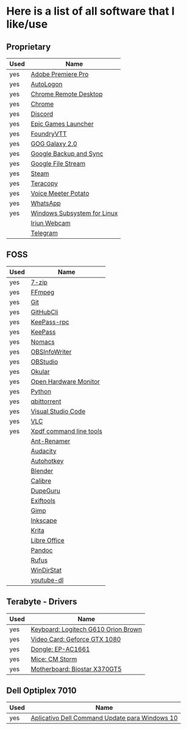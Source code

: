 # Here is a list of all software that I like/use

## Proprietary

| Used | Name                                                                                                                                            |
| ---- | ----------------------------------------------------------------------------------------------------------------------------------------------- |
| yes  | [Adobe Premiere Pro](https://www.adobe.com/products/premiere.html)                                                                              |
| yes  | [AutoLogon](https://docs.microsoft.com/en-us/sysinternals/downloads/autologon)                                                                  |
| yes  | [Chrome Remote Desktop](https://remotedesktop.google.com/access)                                                                                |
| yes  | [Chrome](https://www.google.com/chrome)                                                                                                         |
| yes  | [Discord](https://discord.com)                                                                                                                  |
| yes  | [Epic Games Launcher](https://www.epicgames.com/unrealtournament/download)                                                                      |
| yes  | [FoundryVTT](https://foundryvtt.com)                                                                                                            |
| yes  | [GOG Galaxy 2.0](https://www.gog.com/galaxy)                                                                                                    |
| yes  | [Google Backup and Sync](https://www.google.com/intl/en-GB_ALL/drive/download)                                                                  |
| yes  | [Google File Stream](https://support.google.com/a/answer/7491144?utm_medium=et&utm_source=aboutdrive&utm_content=getstarted&utm_campaign=en_gb) |
| yes  | [Steam](https://store.steampowered.com/about)                                                                                                   |
| yes  | [Teracopy](https://www.codesector.com/teracopy)                                                                                                 |
| yes  | [Voice Meeter Potato](https://www.vb-audio.com/Voicemeeter/potato.htm)                                                                          |
| yes  | [WhatsApp](https://www.whatsapp.com/download)                                                                                                   |
| yes  | [Windows Subsystem for Linux](https://docs.microsoft.com/en-us/windows/wsl/install-win10)                                                       |
|      | [Iriun Webcam](https://iriun.com)                                                                                                               |
|      | [Telegram](https://desktop.telegram.org)                                                                                                        |

## FOSS

| Used | Name                                                                |
| ---- | ------------------------------------------------------------------- |
| yes  | [7-zip](https://www.7-zip.org/download.html)                        |
| yes  | [FFmpeg](https://ffmpeg.org)                                        |
| yes  | [Git](https://git-scm.com/downloads)                                |
| yes  | [GitHubCli](https://cli.github.com)                                 |
| yes  | [KeePass-rpc](https://github.com/kee-org/keepassrpc/releases)       |
| yes  | [KeePass](https://keepass.info/download.html)                       |
| yes  | [Nomacs](https://nomacs.org)                                        |
| yes  | [OBSInfoWriter](https://github.com/partouf/OBSInfoWriter)           |
| yes  | [OBStudio](https://obsproject.com/download)                         |
| yes  | [Okular](https://kde.org/applications/office/org.kde.okular)        |
| yes  | [Open Hardware Monitor](https://openhardwaremonitor.org)            |
| yes  | [Python](https://www.python.org/downloads/windows)                  |
| yes  | [qbittorrent](https://www.qbittorrent.org/download.php)             |
| yes  | [Visual Studio Code](https://code.visualstudio.com/download)        |
| yes  | [VLC](https://www.videolan.org/vlc/index.html)                      |
| yes  | [Xpdf command line tools](https://www.xpdfreader.com/download.html) |
|      | [Ant-Renamer](https://antp.be/software/renamer)                     |
|      | [Audacity](https://www.audacityteam.org)                            |
|      | [Autohotkey](https://www.autohotkey.com)                            |
|      | [Blender](https://www.blender.org/download)                         |
|      | [Calibre](https://calibre-ebook.com/download_windows64)             |
|      | [DupeGuru](https://dupeguru.voltaicideas.net)                       |
|      | [Exiftools](https://exiftool.org/index.html)                        |
|      | [Gimp](https://www.gimp.org/downloads)                              |
|      | [Inkscape](https://inkscape.org)                                    |
|      | [Krita](https://krita.org/en/download/krita-desktop)                |
|      | [Libre Office](https://www.libreoffice.org/download/download)       |
|      | [Pandoc](https://pandoc.org/installing.html)                        |
|      | [Rufus](https://rufus.ie)                                           |
|      | [WinDirStat](https://windirstat.net/download.html)                  |
|      | [youtube-dl](https://github.com/ytdl-org/youtube-dl)                |

## Terabyte - Drivers

| Used | Name                                                                                                    |
| ---- | ------------------------------------------------------------------------------------------------------- |
| yes  | [Keyboard: Logitech G610 Orion Brown](https://www.logitechg.com/en-us/innovation/g-hub.html)            |
| yes  | [Video Card: Geforce GTX 1080](https://www.nvidia.com/en-us/geforce/geforce-experience/download)        |
| yes  | [Dongle: EP-AC1661](http://www.szedup.com/ep-ac1661)                                                    |
| yes  | [Mice: CM Storm](https://www.coolermaster.com/catalog/peripheral/mice/spawn/#Downloads)                 |
| yes  | [Motherboard: Biostar X370GT5](https://www.biostar.com.tw/app/en/mb/introduction.php?S_ID=873#download) |

## Dell Optiplex 7010

| Used | Name                                                                                                                                    |
| ---- | --------------------------------------------------------------------------------------------------------------------------------------- |
| yes  | [Aplicativo Dell Command Update para Windows 10](https://www.dell.com/support/home/pt-br/product-support/product/optiplex-7010/drivers) |
